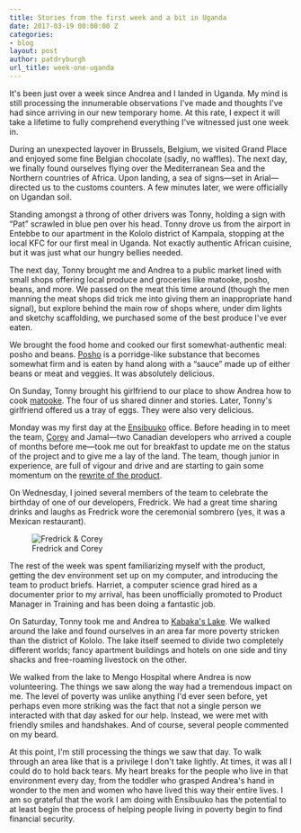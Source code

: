```yaml
---
title: Stories from the first week and a bit in Uganda
date: 2017-03-19 00:00:00 Z
categories:
- blog
layout: post
author: patdryburgh
url_title: week-one-uganda
---
```


It's been just over a week since Andrea and I landed in Uganda. My mind is still processing the innumerable observations I've made and thoughts I've had since arriving in our new temporary home. At this rate, I expect it will take a lifetime to fully comprehend everything I've witnessed just one week in.

During an unexpected layover in Brussels, Belgium, we visited Grand Place and enjoyed some fine Belgian chocolate (sadly, no waffles). The next day, we finally found ourselves flying over the Mediterranean Sea and the Northern countries of Africa. Upon landing, a sea of signs&mdash;set in Arial&mdash;directed us to the customs counters. A few minutes later, we were officially on Ugandan soil.

Standing amongst a throng of other drivers was Tonny, holding a sign with “Pat” scrawled in blue pen over his head. Tonny drove us from the airport in Entebbe to our apartment in the Kololo district of Kampala, stopping at the local KFC for our first meal in Uganda. Not exactly authentic African cuisine, but it was just what our hungry bellies needed.

The next day, Tonny brought me and Andrea to a public market lined with small shops offering local produce and groceries like matooke, posho, beans, and more. We passed on the meat this time around (though the men manning the meat shops did trick me into giving them an inappropriate hand signal), but explore behind the main row of shops where, under dim lights and sketchy scaffolding, we purchased some of the best produce I've ever eaten.

We brought the food home and cooked our first somewhat-authentic meal: posho and beans. [Posho][posho] is a porridge-like substance that becomes somewhat firm and is eaten by hand along with a “sauce” made up of either beans or meat and veggies. It was absolutely delicious.

On Sunday, Tonny brought his girlfriend to our place to show Andrea how to cook [matooke][matooke]. The four of us shared dinner and stories. Later, Tonny's girlfriend offered us a tray of eggs. They were also very delicious.

Monday was my first day at the [Ensibuuko][en] office. Before heading in to meet the team, [Corey][corey] and Jamal&mdash;two Canadian developers who arrived a couple of months before me&mdash;took me out for breakfast to update me on the status of the project and to give me a lay of the land. The team, though junior in experience, are full of vigour and drive and are starting to gain some momentum on the [rewrite of the product][rw].

On Wednesday, I joined several members of the team to celebrate the birthday of one of our developers, Fredrick. We had a great time sharing drinks and laughs as Fredrick wore the ceremonial sombrero (yes, it was a Mexican restaurant).

<figure class="extra-wide">
  <img src="{{ site.url }}/images/uploads/fredrick-corey.jpg" alt="Fredrick &amp; Corey" />
  <figcaption>Fredrick and Corey</figcaption>
</figure>

The rest of the week was spent familiarizing myself with the product, getting the dev environment set up on my computer, and introducing the team to product briefs. Harriet, a computer science grad hired as a documenter prior to my arrival, has been unofficially promoted to Product Manager in Training and has been doing a fantastic job.

On Saturday, Tonny took me and Andrea to [Kabaka's Lake][lake]. We walked around the lake and found ourselves in an area far more poverty stricken than the district of Kololo. The lake itself seemed to divide two completely different worlds; fancy apartment buildings and hotels on one side and tiny shacks and free-roaming livestock on the other.

We walked from the lake to Mengo Hospital where Andrea is now volunteering. The things we saw along the way had a tremendous impact on me. The level of poverty was unlike anything I'd ever seen before, yet perhaps even more striking was the fact that not a single person we interacted with that day asked for our help. Instead, we were met with friendly smiles and handshakes. And of course, several people commented on my beard.

At this point, I'm still processing the things we saw that day. To walk through an area like that is a privilege I don't take lightly. At times, it was all I could do to hold back tears. My heart breaks for the people who live in that environment every day, from the toddler who grasped Andrea's hand in wonder to the men and women who have lived this way their entire lives. I am so grateful that the work I am doing with Ensibuuko has the potential to at least begin the process of helping people living in poverty begin to find financial security.

[rw]: https://medium.com/@coreysan/making-sense-first-week-135df658ef8b
[en]: http://ensibuuko.com
[posho]: https://en.wikipedia.org/wiki/Ugali
[matooke]: https://en.wikipedia.org/wiki/Matoke
[corey]: https://medium.com/@coreysan
[lake]: http://fortuneofafrica.com/ug/kabakas-lake-2/